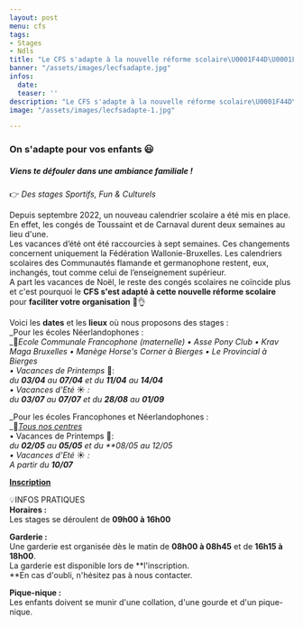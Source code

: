 ```yaml
---
layout: post
menu: cfs
tags:
- Stages
- Ndls
title: "Le CFS s'adapte à la nouvelle réforme scolaire\U0001F44D\U0001F600"
banner: "/assets/images/lecfsadapte.jpg"
infos:
  date: 
  teaser: ''
description: "Le CFS s'adapte à la nouvelle réforme scolaire\U0001F44D\U0001F600"
image: "/assets/images/lecfsadapte-1.jpg"

---
```

### On s'adapte pour vos enfants 😃

##### Viens te défouler dans une ambiance familiale !

👉 _Des stages Sportifs, Fun & Culturels_

Depuis septembre 2022, un nouveau calendrier scolaire a été mis en place.  
En effet, les congés de Toussaint et de Carnaval durent deux semaines au lieu d'une.  
Les vacances d’été ont été raccourcies à sept semaines. Ces changements concernent uniquement la Fédération Wallonie-Bruxelles. Les calendriers scolaires des Communautés flamande et germanophone restent, eux, inchangés, tout comme celui de l’enseignement supérieur.  
A part les vacances de Noël, le reste des congés scolaires ne coïncide plus et c'est pourquoi le **CFS s'est adapté à cette nouvelle réforme scolaire** pour **faciliter votre organisation** 🙂👌

Voici les **dates** et les **lieux** où nous proposons des stages :  
_Pour les écoles Néerlandophones :  
_📍_Ecole Communale Francophone (maternelle) • Asse Pony Club • Krav Maga Bruxelles • Manège Horse's Corner à Bierges • Le Provincial à Bierges_  
_• Vacances de Printemps_ 🌸:  
_du **03/04** au **07/04** et du **11/04** au **14/04**_  
_• Vacances d'Eté_ ☀️ _:_  
_du **03/07** au **07/07** et du **28/08** au **01/09**_

_Pour les écoles Francophones et Néerlandophones :  
_📍[_Tous nos centres_](https://www.lecfs.be/stages/lieux_de_stage/ "Nos centres CFS")  
• Vacances de Printemps 🌸:  
_du **02/05** au **05/05** et du **08/05 au 12/05  
• Vacances d'Eté_ ☀️ _:_  
_A partir du **10/07**_

[**Inscription**](https://www12.iclub.be/myiclub3_CFS_register.asp?ClubID=559&LG=FR&Categorie=4&Province=Bruxelles "Inscription")

💡INFOS PRATIQUES  
**Horaires :**  
Les stages se déroulent de **09h00 à 16h00**

**Garderie :**  
Une garderie est organisée dès le matin de **08h00 à 08h45** et de **16h15 à 18h00**.  
La garderie est disponible lors de **l'inscription.  
**En cas d'oubli, n'hésitez pas à nous contacter.

**Pique-nique :**  
Les enfants doivent se munir d'une collation, d'une gourde et d'un pique-nique.